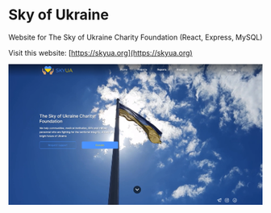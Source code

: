 # Sky of Ukraine
Website for The Sky of Ukraine Charity Foundation (React, Express, MySQL)

Visit this website: 
 [https://skyua.org](https://skyua.org)

![](./1.png)

